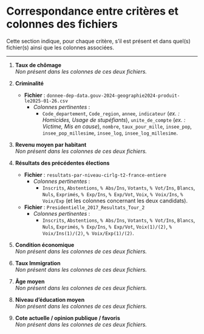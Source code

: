 # Correspondance entre critères et colonnes des fichiers

Cette section indique, pour chaque critère, s’il est présent et dans quel(s) fichier(s) ainsi que les colonnes associées.

---

1. **Taux de chômage**  
   *Non présent dans les colonnes de ces deux fichiers.*

2. **Criminalité**  
   - **Fichier** : `donnee-dep-data.gouv-2024-geographie2024-produit-le2025-01-26.csv`  
     - *Colonnes pertinentes* :  
       - `Code_departement`, `Code_region`, `annee`, `indicateur` (*ex. : Homicides, Usage de stupéfiants*), `unite_de_compte` (*ex. : Victime, Mis en cause*), `nombre`, `taux_pour_mille`, `insee_pop`, `insee_pop_millesime`, `insee_log`, `insee_log_millesime`.

3. **Revenu moyen par habitant**  
   *Non présent dans les colonnes de ces deux fichiers.*

4. **Résultats des précédentes élections**  
   - **Fichier** : `resultats-par-niveau-cirlg-t2-france-entiere`  
     - *Colonnes pertinentes* :  
       - `Inscrits`, `Abstentions`, `% Abs/Ins`, `Votants`, `% Vot/Ins`, `Blancs`, `Nuls`, `Exprimés`, `% Exp/Ins`, `% Exp/Vot`, `Voix`, `% Voix/Ins`, `% Voix/Exp` (et les colonnes concernant les deux candidats).  
   - **Fichier** : `Presidentielle_2017_Resultats_Tour_2`  
     - *Colonnes pertinentes* :  
       - `Inscrits`, `Abstentions`, `% Abs/Ins`, `Votants`, `% Vot/Ins`, `Blancs`, `Nuls`, `Exprimés`, `% Exp/Ins`, `% Exp/Vot`, `Voix(1)/(2)`, `% Voix/Ins(1)/(2)`, `% Voix/Exp(1)/(2)`.

5. **Condition économique**  
   *Non présent dans les colonnes de ces deux fichiers.*

6. **Taux Immigration**  
   *Non présent dans les colonnes de ces deux fichiers.*

7. **Âge moyen**  
   *Non présent dans les colonnes de ces deux fichiers.*

8. **Niveau d’éducation moyen**  
   *Non présent dans les colonnes de ces deux fichiers.*

9. **Cote actuelle / opinion publique / favoris**  
   *Non présent dans les colonnes de ces deux fichiers.*

